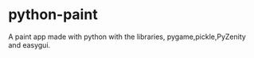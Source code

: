 # python-paint
 A paint app made with python with the libraries, pygame,pickle,PyZenity and easygui.
